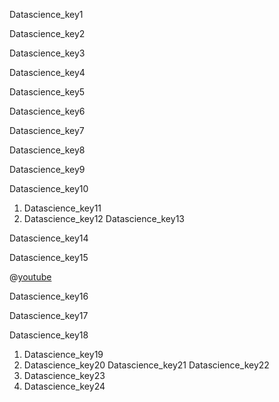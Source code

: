 Datascience_key1


Datascience_key2


Datascience_key3


Datascience_key4


Datascience_key5


Datascience_key6


Datascience_key7


Datascience_key8


Datascience_key9


Datascience_key10


1. Datascience_key11
2. Datascience_key12
Datascience_key13


Datascience_key14


Datascience_key15


@[youtube](LBzbsclFmHw)



Datascience_key16


Datascience_key17


Datascience_key18


1. Datascience_key19
2. Datascience_key20
Datascience_key21
Datascience_key22
1. Datascience_key23
2. Datascience_key24
